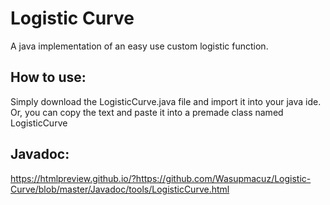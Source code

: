 # Logistic Curve
A java implementation of an easy use custom logistic function.
## How to use:
Simply download the LogisticCurve.java file and import it into your java ide. <br>Or, you can copy the text and paste it into a premade class named LogisticCurve
## Javadoc:
https://htmlpreview.github.io/?https://github.com/Wasupmacuz/Logistic-Curve/blob/master/Javadoc/tools/LogisticCurve.html
